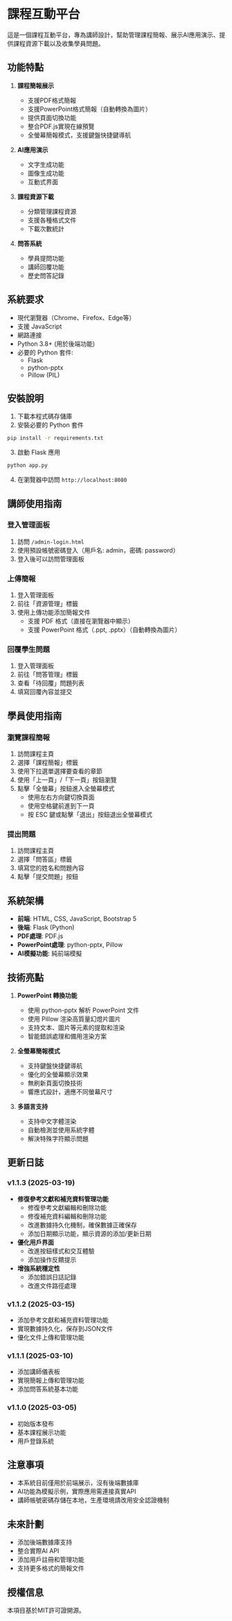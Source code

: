 # 課程互動平台

這是一個課程互動平台，專為講師設計，幫助管理課程簡報、展示AI應用演示、提供課程資源下載以及收集學員問題。

## 功能特點

1. **課程簡報展示**
   - 支援PDF格式簡報
   - 支援PowerPoint格式簡報（自動轉換為圖片）
   - 提供頁面切換功能
   - 整合PDF.js實現在線預覽
   - 全螢幕簡報模式，支援鍵盤快捷鍵導航

2. **AI應用演示**
   - 文字生成功能
   - 圖像生成功能
   - 互動式界面

3. **課程資源下載**
   - 分類管理課程資源
   - 支援各種格式文件
   - 下載次數統計

4. **問答系統**
   - 學員提問功能
   - 講師回覆功能
   - 歷史問答記錄

## 系統要求

- 現代瀏覽器（Chrome、Firefox、Edge等）
- 支援 JavaScript
- 網路連接
- Python 3.8+ (用於後端功能)
- 必要的 Python 套件:
  - Flask
  - python-pptx
  - Pillow (PIL)

## 安裝說明

1. 下載本程式碼存儲庫
2. 安裝必要的 Python 套件
```bash
pip install -r requirements.txt
```
3. 啟動 Flask 應用
```bash
python app.py
```
4. 在瀏覽器中訪問 `http://localhost:8080`

## 講師使用指南

### 登入管理面板

1. 訪問 `/admin-login.html`
2. 使用預設帳號密碼登入（用戶名: admin，密碼: password）
3. 登入後可以訪問管理面板

### 上傳簡報

1. 登入管理面板
2. 前往「資源管理」標籤
3. 使用上傳功能添加簡報文件
   - 支援 PDF 格式（直接在瀏覽器中顯示）
   - 支援 PowerPoint 格式（.ppt, .pptx）（自動轉換為圖片）

### 回覆學生問題

1. 登入管理面板
2. 前往「問答管理」標籤
3. 查看「待回覆」問題列表
4. 填寫回覆內容並提交

## 學員使用指南

### 瀏覽課程簡報

1. 訪問課程主頁
2. 選擇「課程簡報」標籤
3. 使用下拉選單選擇要查看的章節
4. 使用「上一頁」/「下一頁」按鈕瀏覽
5. 點擊「全螢幕」按鈕進入全螢幕模式
   - 使用左右方向鍵切換頁面
   - 使用空格鍵前進到下一頁
   - 按 ESC 鍵或點擊「退出」按鈕退出全螢幕模式

### 提出問題

1. 訪問課程主頁
2. 選擇「問答區」標籤
3. 填寫您的姓名和問題內容
4. 點擊「提交問題」按鈕

## 系統架構

- **前端**: HTML, CSS, JavaScript, Bootstrap 5
- **後端**: Flask (Python)
- **PDF處理**: PDF.js
- **PowerPoint處理**: python-pptx, Pillow
- **AI模擬功能**: 純前端模擬

## 技術亮點

1. **PowerPoint 轉換功能**
   - 使用 python-pptx 解析 PowerPoint 文件
   - 使用 Pillow 渲染高質量幻燈片圖片
   - 支持文本、圖片等元素的提取和渲染
   - 智能錯誤處理和備用渲染方案

2. **全螢幕簡報模式**
   - 支持鍵盤快捷鍵導航
   - 優化的全螢幕顯示效果
   - 無刷新頁面切換技術
   - 響應式設計，適應不同螢幕尺寸

3. **多語言支持**
   - 支持中文字體渲染
   - 自動檢測並使用系統字體
   - 解決特殊字符顯示問題

## 更新日誌

### v1.1.3 (2025-03-19)
- **修復參考文獻和補充資料管理功能**
  - 修復參考文獻編輯和刪除功能
  - 修復補充資料編輯和刪除功能
  - 改進數據持久化機制，確保數據正確保存
  - 添加日期顯示功能，顯示資源的添加/更新日期
- **優化用戶界面**
  - 改進按鈕樣式和交互體驗
  - 添加操作反饋提示
- **增強系統穩定性**
  - 添加錯誤日誌記錄
  - 改進文件路徑處理

### v1.1.2 (2025-03-15)
- 添加參考文獻和補充資料管理功能
- 實現數據持久化，保存到JSON文件
- 優化文件上傳和管理功能

### v1.1.1 (2025-03-10)
- 添加講師儀表板
- 實現簡報上傳和管理功能
- 添加問答系統基本功能

### v1.1.0 (2025-03-05)
- 初始版本發布
- 基本課程展示功能
- 用戶登錄系統

## 注意事項

- 本系統目前僅用於前端展示，沒有後端數據庫
- AI功能為模擬示例，實際應用需連接真實API
- 講師帳號密碼存儲在本地，生產環境請改用安全認證機制

## 未來計劃

- 添加後端數據庫支持
- 整合實際AI API
- 添加用戶註冊和管理功能
- 支持更多格式的簡報文件

## 授權信息

本項目基於MIT許可證開源。
